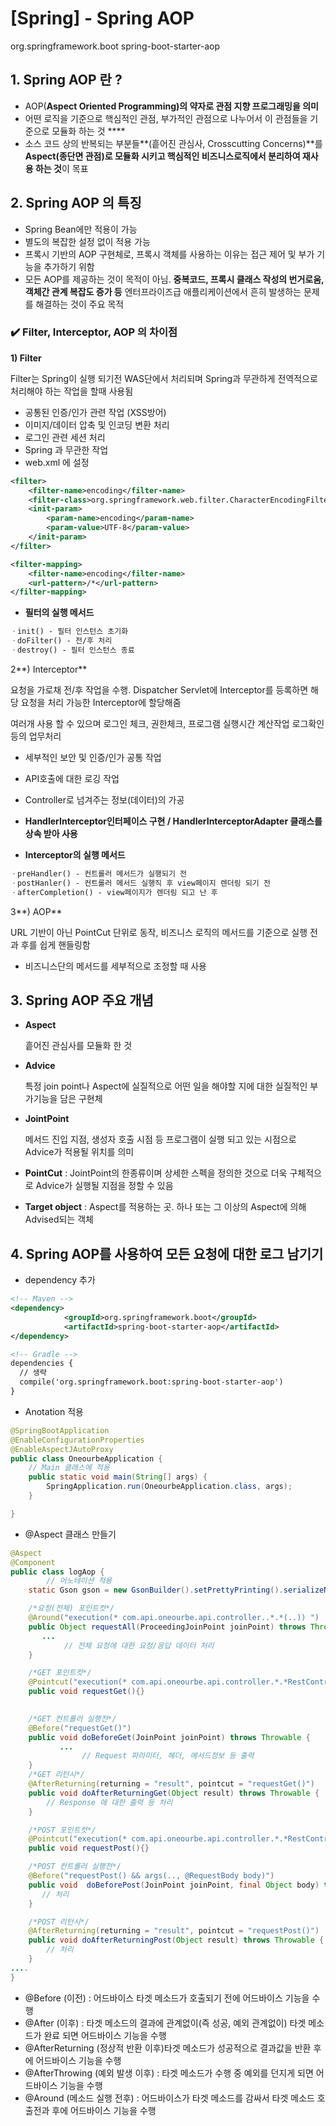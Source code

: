 # [Spring] - Spring AOP

<dependency>
<groupId>org.springframework.boot</groupId>
<artifactId>spring-boot-starter-aop</artifactId>
</dependency>

## 1. Spring AOP 란 ?

- AOP(**Aspect Oriented Programming)의 약자로 관점 지향 프로그래밍을 의미**
- 어떤 로직을 기준으로 핵심적인 관점, 부가적인 관점으로 나누어서 이 관점들을 기준으로 모듈화 하는 것  ****
- 소스 코드 상의 반복되는 부분들**(흩어진 관심사, Crosscutting Concerns)**를  **Aspect(종단면 관점)로 모듈화 시키고 핵심적인 비즈니스로직에서 분리하여 재사용 하는 것**이 목표

## 2. Spring AOP 의 특징

- Spring Bean에만 적용이 가능
- 별도의 복잡한 설정 없이 적용 가능
- 프록시 기반의 AOP 구현체로, 프록시 객체를 사용하는 이유는 접근 제어 및 부가 기능을 추가하기 위함
- 모든 AOP를 제공하는 것이 목적이 아님. **중복코드, 프록시 클래스 작성의 번거로움, 객체간 관계 복잡도 증가 등** 엔터프라이즈급 애플리케이션에서 흔히 발생하는 문제를 해결하는 것이 주요 목적

### ✔️ Filter, Interceptor, AOP 의 차이점

**1) Filter**

Filter는 Spring이 실행 되기전 WAS단에서 처리되며 Spring과 무관하게 전역적으로 처리해야 하는 작업을 할때 사용됨
-  공통된 인증/인가 관련 작업 (XSS방어)
-  이미지/데이터 압축 및 인코딩 변환 처리
-  로그인 관련 세션 처리
-  Spring 과 무관한 작업
-  web.xml 에 설정

```xml
<filter>
    <filter-name>encoding</filter-name>
    <filter-class>org.springframework.web.filter.CharacterEncodingFilter</filter-class>
    <init-param>
        <param-name>encoding</param-name>
        <param-value>UTF-8</param-value>
    </init-param>
</filter>

<filter-mapping>
    <filter-name>encoding</filter-name>
    <url-pattern>/*</url-pattern>
</filter-mapping>
```

 - **필터의 실행 메서드**

```xml
ㆍinit() - 필터 인스턴스 초기화
ㆍdoFilter() - 전/후 처리
ㆍdestroy() - 필터 인스턴스 종료
```

2**) Interceptor**

요청을 가로채 전/후 작업을 수행. Dispatcher Servlet에 Interceptor를 등록하면 해당 요청을 처리 가능한 Interceptor에 할당해줌

여러개 사용 할 수 있으며 로그인 체크, 권한체크, 프로그램 실행시간 계산작업 로그확인 등의 업무처리

 - 세부적인 보안 및 인증/인가 공통 작업

 - API호출에 대한 로깅 작업 

 - Controller로 넘겨주는 정보(데이터)의 가공

 - **HandlerInterceptor인터페이스 구현 / HandlerInterceptorAdapter 클래스를 상속 받아 사용**

 - **Interceptor의 실행 메서드**

```xml
ㆍpreHandler() - 컨트롤러 메서드가 실행되기 전
ㆍpostHanler() - 컨트롤러 메서드 실행직 후 view페이지 렌더링 되기 전
ㆍafterCompletion() - view페이지가 렌더링 되고 난 후
```

3**) AOP**

URL 기반이 아닌 PointCut 단위로 동작, 비즈니스 로직의 메서드를 기준으로 실행 전과 후를 쉽게 핸들링함

 - 비즈니스단의 메서드를 세부적으로 조정할 때 사용

## 3. Spring AOP 주요 개념

- **Aspect**
    
    흩어진 관심사를 모듈화 한 것
    
- **Advice**
    
    특정 join point나 Aspect에 실질적으로 어떤 일을 해야할 지에 대한 실질적인 부가기능을 담은 구현체
    
- **JointPoint**
    
    메서드 진입 지점, 생성자 호출 시점 등 프로그램이 실행 되고 있는 시점으로 Advice가 적용될 위치를 의미
    
- **PointCut** : JointPoint의 한종류이며 상세한 스펙을 정의한 것으로 더욱 구체적으로 Advice가 실행될 지점을 정할 수 있음
- **Target object** : Aspect를 적용하는 곳. 하나 또는 그 이상의 Aspect에 의해 Advised되는 객체

## 4.  Spring AOP를 사용하여 모든 요청에 대한 로그 남기기

- dependency 추가

```xml
<!-- Maven -->
<dependency>
            <groupId>org.springframework.boot</groupId>
            <artifactId>spring-boot-starter-aop</artifactId>
</dependency>

<!-- Gradle -->
dependencies {
  // 생략
  compile('org.springframework.boot:spring-boot-starter-aop')
}
```

- Anotation 적용

```java
@SpringBootApplication
@EnableConfigurationProperties
@EnableAspectJAutoProxy
public class OneourbeApplication {
	// Main 클래스에 적용
	public static void main(String[] args) {
		SpringApplication.run(OneourbeApplication.class, args);
	}

}
```

- @Aspect 클래스 만들기

```java
@Aspect
@Component 
public class logAop {
		// 어노테이션 적용
    static Gson gson = new GsonBuilder().setPrettyPrinting().serializeNulls().create();

    /*요청(전체) 포인트컷*/
    @Around("execution(* com.api.oneourbe.api.controller..*.*(..)) ")
    public Object requestAll(ProceedingJoinPoint joinPoint) throws Throwable { //
       ...
			// 전체 요청에 대한 요청/응답 데이터 처리 
    }

    /*GET 포인트컷*/
    @Pointcut("execution(* com.api.oneourbe.api.controller.*.*RestController.*(..)) && @annotation(org.springframework.web.bind.annotation.GetMapping)")
    public void requestGet(){}
		

    /*GET 컨트롤러 실행전*/
    @Before("requestGet()")
    public void doBeforeGet(JoinPoint joinPoint) throws Throwable {
	       ...
				// Request 파라미터, 헤더, 메서드정보 등 출력
    }
    /*GET 리턴시*/
    @AfterReturning(returning = "result", pointcut = "requestGet()")
    public void doAfterReturningGet(Object result) throws Throwable {
        // Response 에 대한 출력 등 처리
    }

    /*POST 포인트컷*/
    @Pointcut("execution(* com.api.oneourbe.api.controller.*.*RestController.*(..)) && @annotation(org.springframework.web.bind.annotation.PostMapping)")
    public void requestPost(){}

    /*POST 컨트롤러 실행전*/
    @Before("requestPost() && args(.., @RequestBody body)")
    public void  doBeforePost(JoinPoint joinPoint, final Object body) throws Throwable {
       // 처리
    }

    /*POST 리턴시*/
    @AfterReturning(returning = "result", pointcut = "requestPost()")
    public void doAfterReturningPost(Object result) throws Throwable {
        // 처리
    }
....
}
```

- @Before (이전) : 어드바이스 타겟 메소드가 호출되기 전에 어드바이스 기능을 수행
- @After (이후) : 타겟 메소드의 결과에 관계없이(즉 성공, 예외 관계없이) 타겟 메소드가 완료 되면 어드바이스 기능을 수행
- @AfterReturning (정상적 반환 이후)타겟 메소드가 성공적으로 결과값을 반환 후에 어드바이스 기능을 수행
- @AfterThrowing (예외 발생 이후) : 타겟 메소드가 수행 중 예외를 던지게 되면 어드바이스 기능을 수행
- @Around (메소드 실행 전후) : 어드바이스가 타겟 메소드를 감싸서 타겟 메소드 호출전과 후에 어드바이스 기능을 수행